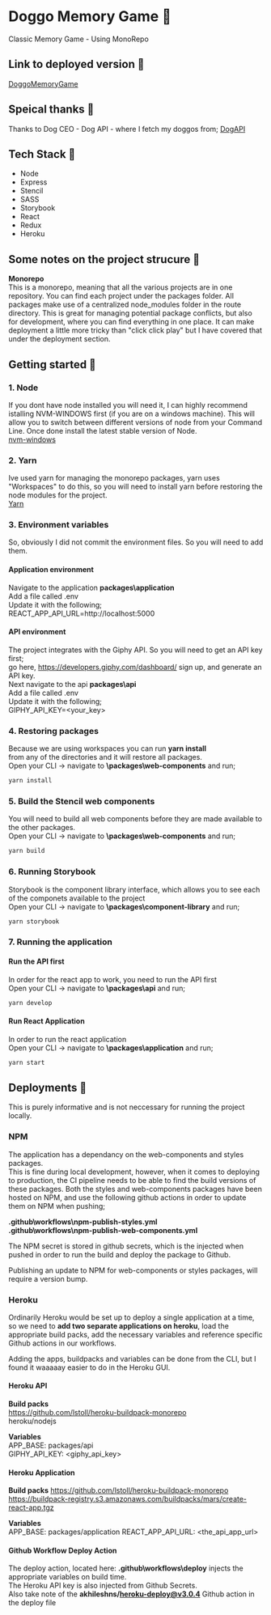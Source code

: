 # Doggo Memory Game :dog:
Classic Memory Game - Using MonoRepo

## Link to deployed version :bone:
[DoggoMemoryGame](https://doggo-memory-game-application.herokuapp.com/)

## Speical thanks :bone:
Thanks to Dog CEO - Dog API - where I fetch my doggos from;
[DogAPI](https://dog.ceo/dog-api/)

## Tech Stack :bone:
- Node
- Express
- Stencil
- SASS
- Storybook
- React
- Redux
- Heroku

## Some notes on the project strucure :bone:
**Monorepo**  
This is a monorepo, meaning that all the various projects are in one repository. You can find each project under the packages folder. All packages make use of a centralized node_modules folder in the route directory. This is great for managing potential package conflicts, but also for development, where you can find everything in one place. It can make deployment a little more tricky than "click click play" but I have covered that under the deployment section. 


## Getting started :bone:
### 1. Node  
If you dont have node installed you will need it, I can highly recommend istalling NVM-WINDOWS first (if you are on a windows machine).
This will allow you to switch between different versions of node from your Command Line.  Once done install the latest stable version of Node.    
[nvm-windows](https://github.com/coreybutler/nvm-windows)  


### 2. Yarn
Ive used yarn for managing the monorepo packages, yarn uses "Workspaces" to do this, so you will need to install yarn before restoring the node modules for the project.  
[Yarn](https://yarnpkg.com/en/docs/install#windows-stable)  

### 3. Environment variables
So, obviously I did not commit the environment files. So you will need to add them. 

#### Application environment
Navigate to the application **packages\application**  
Add a file called .env  
Update it with the following;  
REACT_APP_API_URL=http://localhost:5000  

#### API environment
The project integrates with the Giphy API. So you will need to get an API key first;  
go here, https://developers.giphy.com/dashboard/ sign up, and generate an API key.  
Next navigate to the api **packages\api**  
Add a file called .env  
Update it with the following;  
GIPHY_API_KEY=<your_key>  

### 4. Restoring packages
Because we are using workspaces you can run **yarn install**  
from any of the directories and it will restore all packages.  
Open your CLI -> navigate to **\packages\web-components** and run;  
```bash
yarn install
```

### 5. Build the Stencil web components
You will need to build all web components before they are made available to the other packages.  
Open your CLI -> navigate to **\packages\web-components** and run;  
```bash
yarn build
```  

### 6. Running Storybook
Storybook is the component library interface, which allows you to see each of the componets available to the project  
Open your CLI -> navigate to **\packages\component-library** and run;  
```bash
yarn storybook
```  

### 7. Running the application
#### Run the API first
In order for the react app to work, you need to run the API first  
Open your CLI -> navigate to **\packages\api** and run;  
```bash
yarn develop
```  

#### Run React Application
In order to run the react application  
Open your CLI -> navigate to **\packages\application** and run;  
```bash
yarn start
```  


## Deployments :bone:
This is purely informative and is not neccessary for running the project locally.

### NPM
The application has a dependancy on the web-components and styles packages.  
This is fine during local development, however, when it comes to deploying to production, 
the CI pipeline needs to be able to find the build versions of these packages.
Both the styles and web-components packages have been hosted on NPM, 
and use the following github actions in order to update them on NPM when pushing; 

**.github\workflows\npm-publish-styles.yml**  
**.github\workflows\npm-publish-web-components.yml**

The NPM secret is stored in github secrets, 
which is the injected when pushed in order to run the build and deploy the package to Github.  

Publishing an update to NPM for web-components or styles packages, will require a version bump.

### Heroku
Ordinarily Heroku would be set up to deploy a single application at a time, 
so we need to **add two separate applications on heroku**, load the appropriate build packs, 
add the necessary variables and reference specific Github actions in our workflows. 

Adding the apps, buildpacks and variables can be done from the CLI, but I found it waaaaay easier to do in the Heroku GUI. 

#### Heroku API

**Build packs**  
https://github.com/lstoll/heroku-buildpack-monorepo  
heroku/nodejs  

**Variables**    
APP_BASE: packages/api  
GIPHY_API_KEY: <giphy_api_key>

#### Heroku Application

**Build packs**
https://github.com/lstoll/heroku-buildpack-monorepo  
https://buildpack-registry.s3.amazonaws.com/buildpacks/mars/create-react-app.tgz  

**Variables**    
APP_BASE: packages/application
REACT_APP_API_URL: <the_api_app_url>

#### Github Workflow Deploy Action
The deploy action, located here: **.github\workflows\deploy** injects the appropriate variables on build time.  
The Heroku API key is also injected from Github Secrets.  
Also take note of the **akhileshns/heroku-deploy@v3.0.4** Github action in the deploy file  
